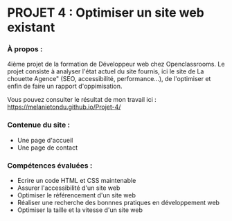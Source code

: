 # PROJET 4 : Optimiser un site web existant


### **À propos :**

4ième projet de la formation de Développeur web chez Openclassrooms. Le projet consiste à analyser l'état actuel du site fournis, ici le site de La chouette Agence" (SEO, accessibilité, performance...), de l'optimiser et enfin de faire un rapport d'oppimisation. 

Vous pouvez consulter le résultat de mon travail ici : https://melanietondu.github.io/Projet-4/


### **Contenue du site :**
- Une page d'accueil
- Une page de contact


### **Compétences évaluées :**
  - Ecrire un code HTML et CSS maintenable
  - Assurer l'accessibilité d'un site web
  - Optimiser le référencement d'un site web
  - Réaliser une recherche des bonnnes pratiques en développement web
  - Optimiser la taille et la vitesse d'un site web
